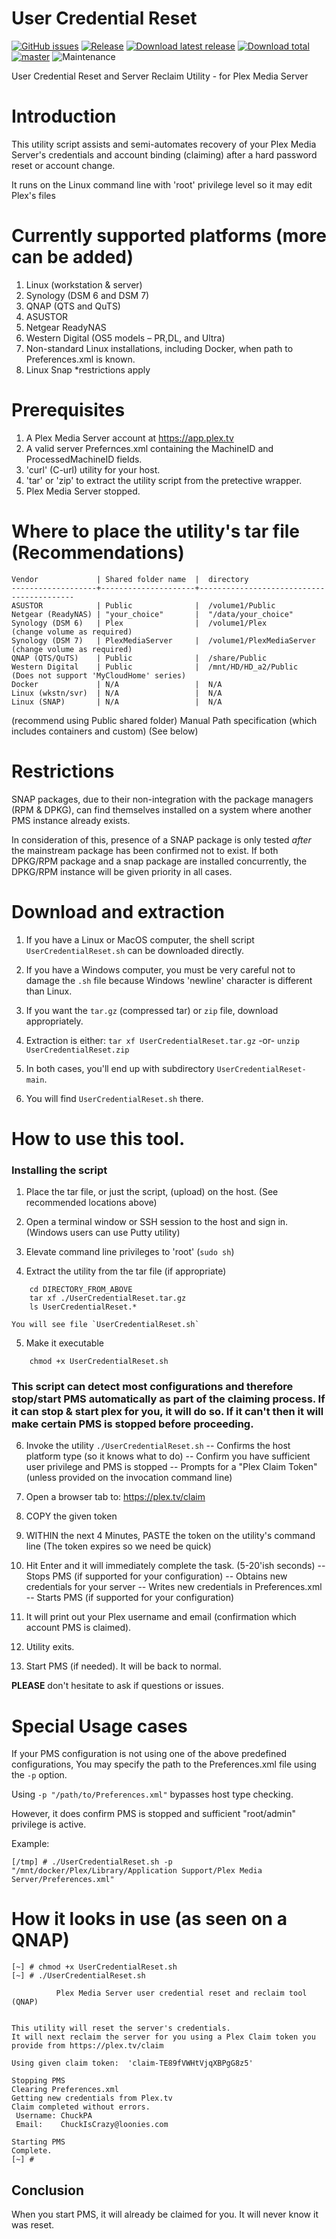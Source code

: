 
# User Credential Reset


[![GitHub issues](https://img.shields.io/github/issues/ChuckPa/UserCredentialReset.svg?style=flat)](https://github.com/ChuckPa/UserCredentialReset/issues)
[![Release](https://img.shields.io/github/release/ChuckPa/UserCredentialReset.svg?style=flat)](https://github.com/ChuckPa/UserCredentialReset/releases/latest)
[![Download latest release](https://img.shields.io/github/downloads/ChuckPa/UserCredentialReset/latest/total.svg)](https://github.com/ChuckPa/UserCredentialReset/releases/latest)
[![Download total](https://img.shields.io/github/downloads/ChuckPa/UserCredentialReset/total.svg)](https://github.com/ChuckPa/PlexDBRepair/releases)
[![master](https://img.shields.io/badge/master-stable-green.svg?maxAge=2592000)]('')
![Maintenance](https://img.shields.io/badge/Maintained-Yes-green.svg)


User Credential Reset and Server Reclaim Utility
                - for Plex Media Server


# Introduction

This utility script assists and semi-automates recovery of your Plex Media Server's credentials and account binding (claiming)
after a hard password reset or account change.

It runs on the Linux command line with 'root' privilege level so it may edit Plex's files


# Currently supported platforms (more can be added)

1. Linux (workstation & server)
2. Synology (DSM 6 and DSM 7)
3. QNAP (QTS and QuTS)
4. ASUSTOR
5. Netgear ReadyNAS
6. Western Digital (OS5 models – PR,DL, and Ultra)
7. Non-standard Linux installations, including Docker, when path to Preferences.xml is known.
8. Linux Snap  *restrictions apply

# Prerequisites

1. A Plex Media Server account at https://app.plex.tv
2. A valid server Prefernces.xml containing the MachineID and ProcessedMachineID fields.
3. 'curl'  (C-url) utility for your host.
4. 'tar' or 'zip' to extract the utility script from the pretective wrapper.
5. Plex Media Server stopped.

# Where to place the utility's tar file (Recommendations)
```
Vendor             | Shared folder name  |  directory
-------------------+---------------------+------------------------------------------
ASUSTOR            | Public              |  /volume1/Public
Netgear (ReadyNAS) | "your_choice"       |  "/data/your_choice"
Synology (DSM 6)   | Plex                |  /volume1/Plex             (change volume as required)
Synology (DSM 7)   | PlexMediaServer     |  /volume1/PlexMediaServer  (change volume as required)
QNAP (QTS/QuTS)    | Public              |  /share/Public
Western Digital    | Public              |  /mnt/HD/HD_a2/Public      (Does not support 'MyCloudHome' series)
Docker             | N/A                 |  N/A
Linux (wkstn/svr)  | N/A                 |  N/A
Linux (SNAP)       | N/A                 |  N/A
```

(recommend using Public shared folder)
Manual Path specification (which includes containers and custom) (See below)

# Restrictions

SNAP packages, due to their non-integration with the package managers (RPM & DPKG), can find themselves installed
on a system where another PMS instance already exists.

In consideration of this,  presence of a SNAP package is only tested *after* the mainstream package has been confirmed not to exist.
If both DPKG/RPM package and a snap package are installed concurrently,  the DPKG/RPM instance will be given priority in all cases.

# Download and extraction

1.  If you have a Linux or MacOS computer,  the shell script `UserCredentialReset.sh` can be downloaded directly.
2.  If you have a Windows computer,  you must be very careful not to damage the `.sh` file because Windows 'newline' character is different than Linux.
3.  If you want the `tar.gz` (compressed tar) or `zip` file,  download appropriately.
4.  Extraction is either:
        `tar xf UserCredentialReset.tar.gz`
    -or-
        `unzip UserCredentialReset.zip`

5.  In both cases,  you'll end up with subdirectory `UserCredentialReset-main`.
6.  You will find `UserCredentialReset.sh` there.





# How to use this tool.

### Installing the script

1.  Place the tar file, or just the script, (upload) on the host.  (See recommended locations above)

2.  Open a terminal window or SSH session to the host and sign in.
    (Windows users can use Putty utility)

3.  Elevate command line privileges to 'root'  (`sudo sh`)

4.  Extract the utility from the tar file (if appropriate)
```
    cd DIRECTORY_FROM_ABOVE
    tar xf ./UserCredentialReset.tar.gz
    ls UserCredentialReset.*
```
    You will see file `UserCredentialReset.sh`

5.  Make it executable
```
    chmod +x UserCredentialReset.sh
```

### This script can detect most configurations and therefore stop/start PMS automatically as part of the claiming process.  If it can stop & start plex for you, it will do so.  If it can't then it will make certain PMS is stopped before proceeding.


6.  Invoke the utility  `./UserCredentialReset.sh`
    -- Confirms the host platform type (so it knows what to do)
    -- Confirm you have sufficient user privilege and PMS is stopped
    -- Prompts for a "Plex Claim Token" (unless provided on the invocation command line)

7.  Open a browser tab to:    https://plex.tv/claim

8.  COPY the given token

9.  WITHIN the next 4 Minutes,     PASTE the token on the utility's command line
    (The token expires so we need be quick)

10.  Hit Enter and it will immediately complete the task. (5-20'ish seconds)
     --   Stops PMS (if supported for your configuration)
     --   Obtains new credentials for your server
     --   Writes new credentials in Preferences.xml
     --   Starts PMS (if supported for your configuration)

11.  It will print out your Plex username and email (confirmation which account PMS is claimed).

12.  Utility exits.

13.  Start PMS (if needed). It will be back to normal.


**PLEASE** don't hesitate to ask if questions or issues.


# Special Usage cases

  If your PMS configuration is not using one of the above predefined configurations,
  You may specify the path to the Preferences.xml file using the `-p` option.

  Using `-p "/path/to/Preferences.xml"` bypasses host type checking.

  However, it does confirm PMS is stopped and sufficient "root/admin" privilege is active.

  Example:
  ```
  [/tmp] # ./UserCredentialReset.sh -p "/mnt/docker/Plex/Library/Application Support/Plex Media Server/Preferences.xml"
  ```


# How it looks in use  (as seen on a QNAP)

```
[~] # chmod +x UserCredentialReset.sh
[~] # ./UserCredentialReset.sh

          Plex Media Server user credential reset and reclaim tool (QNAP)


This utility will reset the server's credentials.
It will next reclaim the server for you using a Plex Claim token you provide from https://plex.tv/claim

Using given claim token:  'claim-TE89fVWHtVjqXBPgG8z5'

Stopping PMS
Clearing Preferences.xml
Getting new credentials from Plex.tv
Claim completed without errors.
 Username: ChuckPA
 Email:    ChuckIsCrazy@loonies.com

Starting PMS
Complete.
[~] #
```

## Conclusion

When you start PMS,  it will already be claimed for you.
It will never know it was reset.
